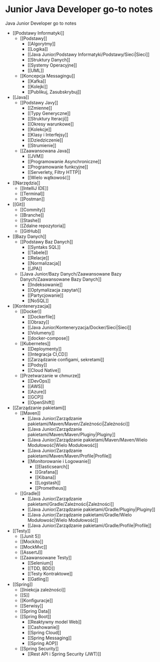 # Junior Java Developer go-to notes
Java Junior Developer go to notes

- [[Podstawy Informatyki]]
	- [[Podstawy]]
		- [[Algorytmy]]
		- [[Logika]]
		- [[Java Junior/Podstawy Informatyki/Podstawy/Sieci|Sieci]]
		- [[Struktury Danych]]
		- [[Systemy Operacyjne]]
		- [[UML]]
	- [[Koncepcja Messagingu]]
		- [[Kafka]]
		- [[Kolejki]]
		- [[Publikuj, Zasubskrybuj]]
- [[Java]]
	- [[Podstawy Javy]]
		- [[Zmienne]]
		- [[Typy Generyczne]]
		- [[Struktury Iteracji]]
		- [[Okresy warunkowe]]
		- [[Kolekcje]]
		- [[Klasy i Interfejsy]]
		- [[Dziedziczenie]]
		- [[Strumienie]]
	- [[Zaawansowana Java]]
		- [[JVM]]
		- [[Programowanie Asynchroniczne]]
		- [[Programowanie funkcyjne]]
		- [[Serverlety, Filtry HTTP]]
		- [[Wielo wątkowość]]
- [[Narzędzia]]
	- [[IntelliJ IDE]]
	- [[Terminal]]
	- [[Postman]]
- [[Git]]
	- [[Commity]]
	- [[Branche]]
	- [[Stashe]]
	- [[Zdalne repozytoria]]
	- [[GitHub]]
- [[Bazy Danych]]
	- [[Podstawy Baz Danych]]
		- [[Syntaks SQL]]
		- [[Tabele]]
		- [[Relacje]]
		- [[Normalizacja]]
		- [[JPA]]
	- [[Java Junior/Bazy Danych/Zaawansowane Bazy Danych/Zaawansowane Bazy Danych]]
		- [[Indeksowanie]]
		- [[Optymalizacja zapytań]]
		- [[Partycjowanie]]
		- [[NoSQL]]
- [[Konteneryzacja]]
	- [[Docker]]
		- [[Dockerfile]]
		- [[Obrazy]]
		- [[Java Junior/Konteneryzacja/Docker/Sieci|Sieci]]
		- [[Volumeny]]
		- [[docker-compose]]
	- [[Kubernetes]]
		- [[Deploymenty]]
		- [[Integracja CI,CD]]
		- [[Zarządzanie configami, sekretami]]
		- [[Podsy]]
		- [[Cloud Native]]
	- [[Przetwarzanie w chmurze]]
		- [[DevOps]]
		- [[AWS]]
		- [[Azure]]
		- [[GCP]]
		- [[OpenShift]]
- [[Zarządzanie pakietami]]
	- [[Maven]]
		- [[Java Junior/Zarządzanie pakietami/Maven/Maven/Zależności|Zależności]]
		- [[Java Junior/Zarządzanie pakietami/Maven/Maven/Pluginy|Pluginy]]
		- [[Java Junior/Zarządzanie pakietami/Maven/Maven/Wielo Modułowość|Wielo Modułowość]]
		- [[Java Junior/Zarządzanie pakietami/Maven/Maven/Profile|Profile]]
		- [[Monitorowanie i Logowanie]]
			- [[Elasticsearch]]
			- [[Grafana]]
			- [[Kibana]]
			- [[Logstash]]
			- [[Prometheus]]
	- [[Gradle]]
		- [[Java Junior/Zarządzanie pakietami/Gradle/Zależności|Zależności]]
		- [[Java Junior/Zarządzanie pakietami/Gradle/Pluginy|Pluginy]]
		- [[Java Junior/Zarządzanie pakietami/Gradle/Wielo Modułowość|Wielo Modułowość]]
		- [[Java Junior/Zarządzanie pakietami/Gradle/Profile|Profile]]
- [[Testy]]
	- [[Junit 5]]
	- [[Mockito]]
	- [[MockMvc]]
	- [[AssertJ]]
	- [[Zaawansowane Testy]]
		- [[Selenium]]
		- [[TDD, BDD]]
		- [[Testy Kontraktowe]]
		- [[Gatling]]
- [[Spring]]
	- [[Iniekcja zależności]]
	- [[S]]
	- [[Konfiguracje]]
	- [[Serwisy]]
	- [[Spring Data]]
	- [[Spring Boot]]
		- [[Reaktywny model Web]]
		- [[Cashowanie]]
		- [[Spring Cloud]]
		- [[Spring Messaging]]
		- [[Spring AOP]]
	- [[Spring Security]]
		- [[Rest API i Spring Security (JWT)]]